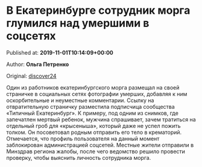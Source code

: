 
# В Екатеринбурге сотрудник морга глумился над умершими в соцсетях

Published at: **2019-11-01T10:14:09+00:00**

Author: **Ольга Петренко**

Original: [discover24](https://discover24.ru/2019/11/v-ekaterinburge-sotrudnik-morga-glumilsya-nad-umershimi-v-sotssetyah/)

Один из работников екатеринбургского морга размещал на своей страничке в социальных сетях фотографии умерших, добавляя к ним оскорбительные и неуместные комментарии.
Ссылку на отвратительную страничку разместила подписчица сообщества «Типичный Екатеринбург». К примеру, под одним из снимков, где запечатлен мертвый ребенок, мужчина спрашивает, зачем тратиться на отдельный гроб для «крысеныша», который даже не успел пожить толком. Он посоветовал родным отправить его тело в крематорий.
Отмечается, что профиль пользователя на данный момент заблокирован администрацией соцсетей. Местные жители отправили в Минздрав региона жалобы, после чего ведомство решило провести проверку, чтобы выяснить личность сотрудника морга.

